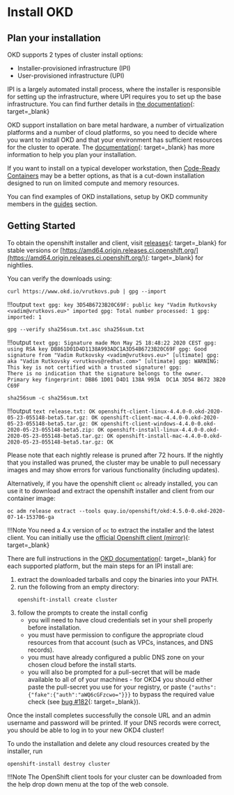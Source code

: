 # Install OKD

<!--- cSpell:ignore nightlies auths Fzcwo freenode -->

## Plan your installation

OKD supports 2 types of cluster install options:

- Installer-provisioned infrastructure (IPI)
- User-provisioned infrastructure (UPI)

IPI is a largely automated install process, where the installer is responsible for setting up the infrastructure, where UPI requires you to set up the base infrastructure.  You can find further details in [the documentation](https://docs.okd.io/latest/installing/index.html){: target=_blank}

OKD support installation on bare metal hardware, a number of virtualization platforms and a number of cloud platforms, so you need to decide where you want to install OKD and that your environment has sufficient resources for the cluster to operate.  The [documentation](https://docs.okd.io/latest/installing/installing-preparing.html){: target=_blank} has more information to help you plan your installation.

If you want to install on a typical developer workstation, then [Code-Ready Containers](crc.md) may be a better options, as that is a cut-down installation designed to run on limited compute and memory resources.

You can find examples of OKD installations, setup by OKD community members in the [guides](guides/overview.md) section.

## Getting Started

To obtain the openshift installer and client, visit [releases](https://github.com/openshift/okd/releases){: target=_blank} for stable versions or [https://amd64.origin.releases.ci.openshift.org/](https://amd64.origin.releases.ci.openshift.org/){: target=_blank} for nightlies.

You can verify the downloads using:

```shell
curl https://www.okd.io/vrutkovs.pub | gpg --import
```

!!!output
    ```text
        gpg: key 3D54B6723B20C69F: public key "Vadim Rutkovsky <vadim@vrutkovs.eu>" imported
        gpg: Total number processed: 1
        gpg:               imported: 1
    ```

```shell
gpg --verify sha256sum.txt.asc sha256sum.txt
```

!!!output
    ```text
    gpg: Signature made Mon May 25 18:48:22 2020 CEST
    gpg:                using RSA key DB861D01D4D1138A993ADC1A3D54B6723B20C69F
    gpg: Good signature from "Vadim Rutkovsky <vadim@vrutkovs.eu>" [ultimate]
    gpg:                 aka "Vadim Rutkovsky <vrutkovs@redhat.com>" [ultimate]
    gpg: WARNING: This key is not certified with a trusted signature!
    gpg:          There is no indication that the signature belongs to the owner.
    Primary key fingerprint: DB86 1D01 D4D1 138A 993A  DC1A 3D54 B672 3B20 C69F
    ```

```shell
sha256sum -c sha256sum.txt
```

!!!output
    ```text
    release.txt: OK
    openshift-client-linux-4.4.0-0.okd-2020-05-23-055148-beta5.tar.gz: OK
    openshift-client-mac-4.4.0-0.okd-2020-05-23-055148-beta5.tar.gz: OK
    openshift-client-windows-4.4.0-0.okd-2020-05-23-055148-beta5.zip: OK
    openshift-install-linux-4.4.0-0.okd-2020-05-23-055148-beta5.tar.gz: OK
    openshift-install-mac-4.4.0-0.okd-2020-05-23-055148-beta5.tar.gz: OK
    ```

Please note that each nightly release is pruned after 72 hours. If the nightly that you installed was pruned, the cluster may be unable to pull necessary images and may show errors for various functionality (including updates).

Alternatively, if you have the openshift client `oc` already installed, you can use it to download and extract the openshift installer and client from our container image:

```shell
oc adm release extract --tools quay.io/openshift/okd:4.5.0-0.okd-2020-07-14-153706-ga
```

!!!Note
    You need a 4.x version of `oc` to extract the installer and the latest client. You can initially use the [official Openshift client (mirror)](https://mirror.openshift.com/pub/openshift-v4/clients/oc/latest/linux/){: target=_blank}

There are full instructions in the [OKD documentation](https://docs.okd.io/latest/installing/installing-preparing.html){: target=_blank} for each supported platform, but the main steps for an IPI install are:

1. extract the downloaded tarballs and copy the binaries into your PATH. 
2. run the following from an empty directory:
    ```shell
    openshift-install create cluster
    ```
3. follow the prompts to create the install config
    - you will need to have cloud credentials set in your shell properly before installation.
    - you must have permission to configure the appropriate cloud resources from that account (such as VPCs, instances, and DNS records). 
    - you must have already configured a public DNS zone on your chosen cloud before the install starts.
    - you will also be prompted for a pull-secret that will be made available to all of of your machines - for OKD4 you should either paste the pull-secret you use for your registry, or paste `{"auths":{"fake":{"auth":"aWQ6cGFzcwo="}}}` to bypass the required value check (see [bug #182](https://github.com/openshift/okd/issues/182){: target=_blank}).

Once the install completes successfully the console URL and an admin username and password will be printed. If your DNS records were correct, you should be able to log in to your new OKD4 cluster!

To undo the installation and delete any cloud resources created by the installer, run

```shell
openshift-install destroy cluster
```

!!!Note
    The OpenShift client tools for your cluster can be downloaded from the help drop down menu at the top of the web console.
